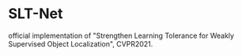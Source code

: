 # SLT-Net
official implementation of "Strengthen Learning Tolerance for Weakly Supervised Object Localization", CVPR2021.
